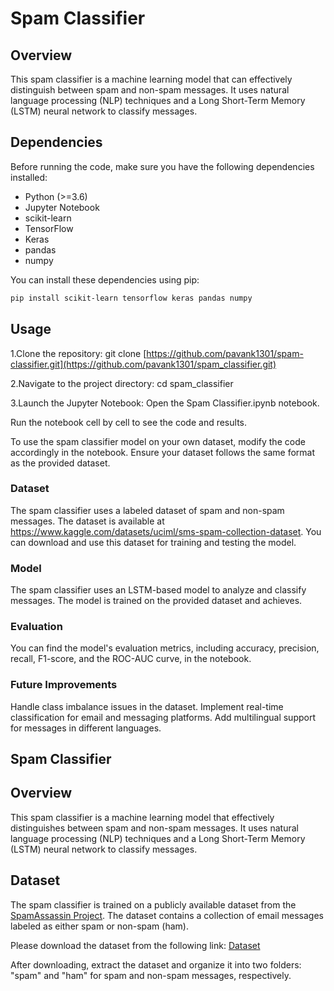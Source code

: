 # Spam Classifier

## Overview

This spam classifier is a machine learning model that can effectively distinguish between spam and non-spam messages. It uses natural language processing (NLP) techniques and a Long Short-Term Memory (LSTM) neural network to classify messages.

## Dependencies

Before running the code, make sure you have the following dependencies installed:

- Python (>=3.6)
- Jupyter Notebook
- scikit-learn
- TensorFlow
- Keras
- pandas
- numpy

You can install these dependencies using pip:

```bash
pip install scikit-learn tensorflow keras pandas numpy
```
## Usage

1.Clone the repository:
git clone [https://github.com/pavank1301/spam-classifier.git](https://github.com/pavank1301/spam_classifier.git)

2.Navigate to the project directory:
cd spam_classifier

3.Launch the Jupyter Notebook:
Open the Spam Classifier.ipynb notebook.

Run the notebook cell by cell to see the code and results.

To use the spam classifier model on your own dataset, modify the code accordingly in the notebook. Ensure your dataset follows the same format as the provided dataset.

### Dataset
The spam classifier uses a labeled dataset of spam and non-spam messages. The dataset is available at  https://www.kaggle.com/datasets/uciml/sms-spam-collection-dataset. You can download and use this dataset for training and testing the model.

### Model
The spam classifier uses an LSTM-based model to analyze and classify messages. The model is trained on the provided dataset and achieves.

### Evaluation
You can find the model's evaluation metrics, including accuracy, precision, recall, F1-score, and the ROC-AUC curve, in the notebook.

### Future Improvements
Handle class imbalance issues in the dataset.
Implement real-time classification for email and messaging platforms.
Add multilingual support for messages in different languages.

## Spam Classifier

## Overview

This spam classifier is a machine learning model that effectively distinguishes between spam and non-spam messages. It uses natural language processing (NLP) techniques and a Long Short-Term Memory (LSTM) neural network to classify messages.

## Dataset

The spam classifier is trained on a publicly available dataset from the [SpamAssassin Project](https://spamassassin.apache.org/old/publiccorpus/). The dataset contains a collection of email messages labeled as either spam or non-spam (ham).

Please download the dataset from the following link:
 [Dataset](https://www.kaggle.com/datasets/uciml/sms-spam-collection-dataset)

After downloading, extract the dataset and organize it into two folders: "spam" and "ham" for spam and non-spam messages, respectively.


